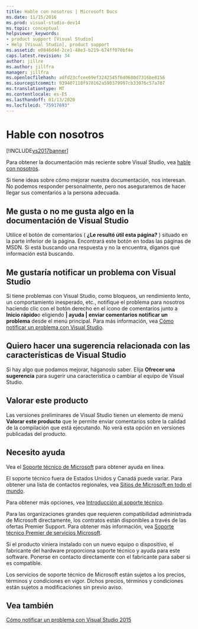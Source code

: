 ```yaml
---
title: Hable con nosotros | Microsoft Docs
ms.date: 11/15/2016
ms.prod: visual-studio-dev14
ms.topic: conceptual
helpviewer_keywords:
- product support [Visual Studio]
- Help [Visual Studio], product support
ms.assetid: e0846d4d-2ce1-48e3-b219-674ff070bf4e
caps.latest.revision: 34
author: jillre
ms.author: jillfra
manager: jillfra
ms.openlocfilehash: adfd23cfcee69ef3242545f6d0680d7316be8156
ms.sourcegitcommit: 939407118f978162a590379997cb33076c57a707
ms.translationtype: MT
ms.contentlocale: es-ES
ms.lasthandoff: 01/13/2020
ms.locfileid: "75917693"
---
```

# <a name="talk-to-us"></a>Hable con nosotros
[!INCLUDE[vs2017banner](../includes/vs2017banner.md)]

Para obtener la documentación más reciente sobre Visual Studio, vea [hable con nosotros](/visualstudio/ide/feedback-options).

Si tiene ideas sobre cómo mejorar nuestra documentación, nos interesan. No podemos responder personalmente, pero nos aseguraremos de hacer llegar sus comentarios a la persona adecuada.

## <a name="i-likedislike-something-in-the-visual-studio-documentation"></a>Me gusta o no me gusta algo en la documentación de Visual Studio
 Utilice el botón de comentarios ( **¿Le resultó útil esta página?** ) situado en la parte inferior de la página. Encontrará este botón en todas las páginas de MSDN. Si está buscando una respuesta y no la encuentra, díganos qué información está buscando.

## <a name="i-would-like-to-report-a-problem-with-visual-studio"></a>Me gustaría notificar un problema con Visual Studio
 Si tiene problemas con Visual Studio, como bloqueos, un rendimiento lento, un comportamiento inesperado, etc., notifique el problema para nosotros haciendo clic con el botón derecho en el icono de comentarios junto a **Inicio rápido**o eligiendo  **&#124; ayuda &#124; enviar comentarios notificar un problema** desde el menú principal. Para más información, vea [Cómo notificar un problema con Visual Studio](../ide/how-to-report-a-problem-with-visual-studio-2015.md).

## <a name="i-want-to-make-a-suggestion-about-visual-studio-features"></a>Quiero hacer una sugerencia relacionada con las características de Visual Studio
 Si hay algo que podamos mejorar, háganoslo saber. Elija **Ofrecer una sugerencia** para sugerir una característica o cambiar al equipo de Visual Studio.

## <a name="rate-this-product"></a>Valorar este producto
 Las versiones preliminares de Visual Studio tienen un elemento de menú **Valorar este producto** que le permite enviar comentarios sobre la calidad de la compilación que está ejecutando. No verá esta opción en versiones publicadas del producto.

## <a name="i-need-help"></a>Necesito ayuda
 Vea el [Soporte técnico de Microsoft](https://support.microsoft.com/) para obtener ayuda en línea.

 El soporte técnico fuera de Estados Unidos y Canadá puede variar. Para obtener una lista de contactos regionales, vea [Sitios de Microsoft en todo el mundo](https://www.microsoft.com/worldwide/).

 Para obtener más opciones, vea [Introducción al soporte técnico](https://visualstudio.microsoft.com/support/).

 Para las organizaciones grandes que requieren compatibilidad administrada de Microsoft directamente, los contratos están disponibles a través de las ofertas Premier Support. Para obtener más información, vea [Soporte técnico Premier de servicios Microsoft](https://www.microsoft.com/industry/services/support).

 Si el producto viniera instalado con un nuevo equipo o dispositivo, el fabricante del hardware proporciona soporte técnico y ayuda para este software. Ponerse en contacto directamente con el fabricante para saber si es compatible.

 Los servicios de soporte técnico de Microsoft están sujetos a los precios, términos y condiciones en vigor. Dichos precios, términos y condiciones están sujetos a modificaciones sin previo aviso.

## <a name="see-also"></a>Vea también
 [Cómo notificar un problema con Visual Studio 2015](../ide/how-to-report-a-problem-with-visual-studio-2015.md)
